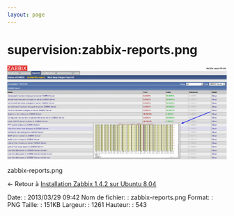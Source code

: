 ```yaml
---
layout: page
---
```


supervision:zabbix-reports.png
==============================

[![zabbix-reports.png](../../assets/media/supervision/zabbix-reports.png@cache=&w=900&h=387 "zabbix-reports.png")](../../assets/media/supervision/zabbix-reports.png@cache= "Afficher le fichier original")

zabbix-reports.png

← Retour à [Installation Zabbix 1.4.2 sur Ubuntu
8.04](../../zabbix/zabbix-ubuntu-install-old.html "zabbix:zabbix-ubuntu-install-old")

Date:
:   2013/03/29 09:42
Nom de fichier:
:   zabbix-reports.png
Format:
:   PNG
Taille:
:   151KB
Largeur:
:   1261
Hauteur:
:   543

